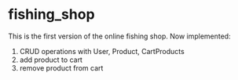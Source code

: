 # fishing_shop
This is the first version of the online fishing shop.
Now implemented: 
1. CRUD operations with User, Product, CartProducts
2. add product to cart
3. remove product from cart
